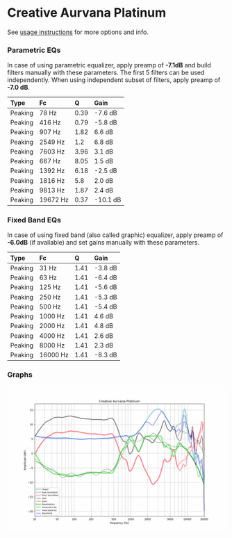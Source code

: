 # Creative Aurvana Platinum
See [usage instructions](https://github.com/jaakkopasanen/AutoEq#usage) for more options and info.

### Parametric EQs
In case of using parametric equalizer, apply preamp of **-7.1dB** and build filters manually
with these parameters. The first 5 filters can be used independently.
When using independent subset of filters, apply preamp of **-7.0 dB**.

| Type    | Fc       |    Q | Gain     |
|:--------|:---------|:-----|:---------|
| Peaking | 78 Hz    | 0.39 | -7.6 dB  |
| Peaking | 416 Hz   | 0.79 | -5.8 dB  |
| Peaking | 907 Hz   | 1.82 | 6.6 dB   |
| Peaking | 2549 Hz  | 1.2  | 6.8 dB   |
| Peaking | 7603 Hz  | 3.96 | 3.1 dB   |
| Peaking | 667 Hz   | 8.05 | 1.5 dB   |
| Peaking | 1392 Hz  | 6.18 | -2.5 dB  |
| Peaking | 1816 Hz  | 5.8  | 2.0 dB   |
| Peaking | 9813 Hz  | 1.87 | 2.4 dB   |
| Peaking | 19672 Hz | 0.37 | -10.1 dB |

### Fixed Band EQs
In case of using fixed band (also called graphic) equalizer, apply preamp of **-6.0dB**
(if available) and set gains manually with these parameters.

| Type    | Fc       |    Q | Gain    |
|:--------|:---------|:-----|:--------|
| Peaking | 31 Hz    | 1.41 | -3.8 dB |
| Peaking | 63 Hz    | 1.41 | -6.4 dB |
| Peaking | 125 Hz   | 1.41 | -5.6 dB |
| Peaking | 250 Hz   | 1.41 | -5.3 dB |
| Peaking | 500 Hz   | 1.41 | -5.4 dB |
| Peaking | 1000 Hz  | 1.41 | 4.6 dB  |
| Peaking | 2000 Hz  | 1.41 | 4.8 dB  |
| Peaking | 4000 Hz  | 1.41 | 2.6 dB  |
| Peaking | 8000 Hz  | 1.41 | 2.3 dB  |
| Peaking | 16000 Hz | 1.41 | -8.3 dB |

### Graphs
![](./Creative%20Aurvana%20Platinum.png)